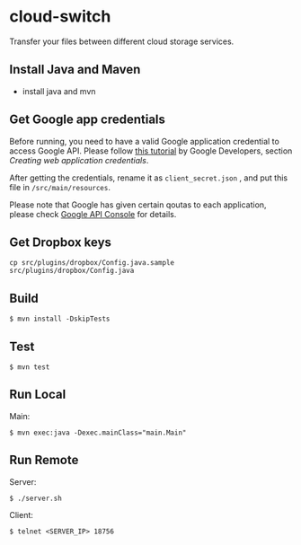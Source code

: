 # cloud-switch
Transfer your files between different cloud storage services.

## Install Java and Maven

- install java and mvn

## Get Google app credentials

Before running, you need to have a valid Google application credential to access Google API. Please follow [this tutorial](https://developers.google.com/identity/protocols/OAuth2WebServer) by Google Developers, section *Creating web application credentials*.

After getting the credentials, rename it as `client_secret.json` , and put this file in `/src/main/resources`. 

Please note that Google has given certain qoutas to each application, please check [Google API Console](https://console.developers.google.com/) for details. 

## Get Dropbox keys

```
cp src/plugins/dropbox/Config.java.sample src/plugins/dropbox/Config.java
```

## Build

```
$ mvn install -DskipTests
```

## Test

```
$ mvn test
```

## Run Local

Main:
```
$ mvn exec:java -Dexec.mainClass="main.Main"
```

## Run Remote

Server:
```
$ ./server.sh
```

Client:
```
$ telnet <SERVER_IP> 18756
```
